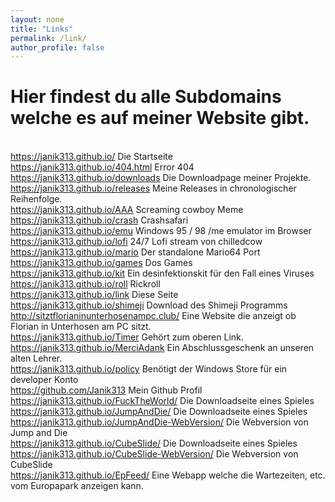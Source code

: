 ```yaml
---
layout: none
title: "Links"
permalink: /link/
author_profile: false
---
```

<html lang="en-US">
<head>
<!-- Global site tag (gtag.js) - Google Analytics -->
<script async src="https://www.googletagmanager.com/gtag/js?id=UA-157295670-1"></script>
<script>
  window.dataLayer = window.dataLayer || [];
  function gtag(){dataLayer.push(arguments);}
  gtag('js', new Date());

  gtag('config', 'UA-157295670-1');
</script>

<h1>Hier findest du alle Subdomains welche es auf meiner Website gibt.</h1>
<br><a href="https://janik313.github.io/">https://janik313.github.io/</a> Die Startseite
<br><a href="https://janik313.github.io/404.html">https://janik313.github.io/404.html</a> Error 404
<br><a href="https://janik313.github.io/downloads">https://janik313.github.io/downloads</a> Die Downloadpage meiner Projekte.
<br><a href="https://janik313.github.io/releases">https://janik313.github.io/releases</a> Meine Releases in chronologischer Reihenfolge.
<br><a href="https://janik313.github.io/AAA">https://janik313.github.io/AAA</a> Screaming cowboy Meme
<br><a href="https://janik313.github.io/crash">https://janik313.github.io/crash</a> Crashsafari
<br><a href="https://janik313.github.io/emu">https://janik313.github.io/emu</a> Windows 95 / 98 /me emulator im Browser
<br><a href="https://janik313.github.io/lofi">https://janik313.github.io/lofi</a> 24/7 Lofi stream von chilledcow
<br><a href="https://janik313.github.io/mario">https://janik313.github.io/mario</a> Der standalone Mario64 Port
<br><a href="https://janik313.github.io/games">https://janik313.github.io/games</a> Dos Games
<br><a href="https://janik313.github.io/kit">https://janik313.github.io/kit</a> Ein desinfektionskit für den Fall eines Viruses
<br><a href="https://janik313.github.io/roll">https://janik313.github.io/roll</a> Rickroll
<br><a href="https://janik313.github.io/link">https://janik313.github.io/link</a> Diese Seite
<br><a href="https://janik313.github.io/shimeji">https://janik313.github.io/shimeji</a> Download des Shimeji Programms
<br><a href="http://sitztflorianinunterhosenampc.club/">http://sitztflorianinunterhosenampc.club/</a> Eine Website die anzeigt ob Florian in Unterhosen am PC sitzt.
<br><a href="https://janik313.github.io/Timer">https://janik313.github.io/Timer</a> Gehört zum oberen Link.
<br><a href="https://janik313.github.io/MerciAdank">https://janik313.github.io/MerciAdank</a> Ein Abschlussgeschenk an unseren alten Lehrer.
<br><a href="https://janik313.github.io/policy">https://janik313.github.io/policy</a> Benötigt der Windows Store für ein developer Konto
<br><a href="https://github.com/Janik313">https://github.com/Janik313</a> Mein Github Profil
<br><a href="https://janik313.github.io/FuckTheWorld/">https://janik313.github.io/FuckTheWorld/</a> Die Downloadseite eines Spieles
<br><a href="https://janik313.github.io/JumpAndDie/">https://janik313.github.io/JumpAndDie/</a> Die Downloadseite eines Spieles
<br><a href="https://janik313.github.io/JumpAndDie-WebVersion/">https://janik313.github.io/JumpAndDie-WebVersion/</a> Die Webversion von Jump and Die
<br><a href="https://janik313.github.io/CubeSlide/">https://janik313.github.io/CubeSlide/</a> Die Downloadseite eines Spieles
<br><a href="https://janik313.github.io/CubeSlide-WebVersion/">https://janik313.github.io/CubeSlide-WebVersion/</a> Die Webversion von CubeSlide
<br><a href="url">https://janik313.github.io/EpFeed/</a> Eine Webapp welche die Wartezeiten, etc. vom Europapark anzeigen kann.
</html>


